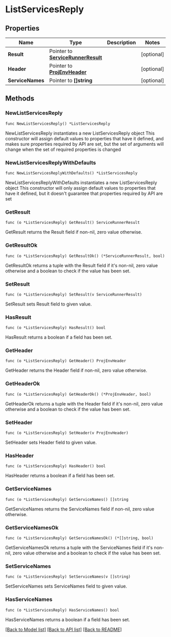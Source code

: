 # ListServicesReply

## Properties

Name | Type | Description | Notes
------------ | ------------- | ------------- | -------------
**Result** | Pointer to [**ServiceRunnerResult**](ServiceRunnerResult.md) |  | [optional] 
**Header** | Pointer to [**ProjEnvHeader**](ProjEnvHeader.md) |  | [optional] 
**ServiceNames** | Pointer to **[]string** |  | [optional] 

## Methods

### NewListServicesReply

`func NewListServicesReply() *ListServicesReply`

NewListServicesReply instantiates a new ListServicesReply object
This constructor will assign default values to properties that have it defined,
and makes sure properties required by API are set, but the set of arguments
will change when the set of required properties is changed

### NewListServicesReplyWithDefaults

`func NewListServicesReplyWithDefaults() *ListServicesReply`

NewListServicesReplyWithDefaults instantiates a new ListServicesReply object
This constructor will only assign default values to properties that have it defined,
but it doesn't guarantee that properties required by API are set

### GetResult

`func (o *ListServicesReply) GetResult() ServiceRunnerResult`

GetResult returns the Result field if non-nil, zero value otherwise.

### GetResultOk

`func (o *ListServicesReply) GetResultOk() (*ServiceRunnerResult, bool)`

GetResultOk returns a tuple with the Result field if it's non-nil, zero value otherwise
and a boolean to check if the value has been set.

### SetResult

`func (o *ListServicesReply) SetResult(v ServiceRunnerResult)`

SetResult sets Result field to given value.

### HasResult

`func (o *ListServicesReply) HasResult() bool`

HasResult returns a boolean if a field has been set.

### GetHeader

`func (o *ListServicesReply) GetHeader() ProjEnvHeader`

GetHeader returns the Header field if non-nil, zero value otherwise.

### GetHeaderOk

`func (o *ListServicesReply) GetHeaderOk() (*ProjEnvHeader, bool)`

GetHeaderOk returns a tuple with the Header field if it's non-nil, zero value otherwise
and a boolean to check if the value has been set.

### SetHeader

`func (o *ListServicesReply) SetHeader(v ProjEnvHeader)`

SetHeader sets Header field to given value.

### HasHeader

`func (o *ListServicesReply) HasHeader() bool`

HasHeader returns a boolean if a field has been set.

### GetServiceNames

`func (o *ListServicesReply) GetServiceNames() []string`

GetServiceNames returns the ServiceNames field if non-nil, zero value otherwise.

### GetServiceNamesOk

`func (o *ListServicesReply) GetServiceNamesOk() (*[]string, bool)`

GetServiceNamesOk returns a tuple with the ServiceNames field if it's non-nil, zero value otherwise
and a boolean to check if the value has been set.

### SetServiceNames

`func (o *ListServicesReply) SetServiceNames(v []string)`

SetServiceNames sets ServiceNames field to given value.

### HasServiceNames

`func (o *ListServicesReply) HasServiceNames() bool`

HasServiceNames returns a boolean if a field has been set.


[[Back to Model list]](../README.md#documentation-for-models) [[Back to API list]](../README.md#documentation-for-api-endpoints) [[Back to README]](../README.md)


